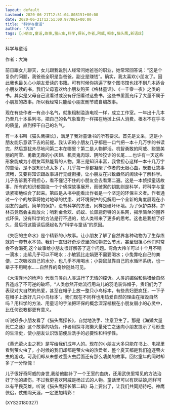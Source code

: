 ```yaml
---
layout: default
Lastmod: 2020-06-21T12:51:04.808151+00:00
date: 2020-06-21T12:51:00.977861+00:00
title: "科学与童话"
author: "大海"
tags: [小朋友,童话,故事,萤火虫,科学,探长,作者,阿威,喝水,猫头鹰,新语丝]
---
```


科学与童话

作者：大海

前日跟女儿聊天，女儿跟我说别人经常问她爸爸的职业，她常常回答说：“这是个复杂的问题，我爸爸全职是当爸爸，副业是赚钱”。确实，我太喜欢小朋友了。因此我也最关心小朋友爱读的书籍。可有时候你挑遍了整个图书馆也找不到几本适合小朋友读的书。我们父母喜欢给小朋友购买《格林童话》、《一千零一夜》之类的书。其实是父母自己没看过或没有仔细看过这些书，这些书里面充斥了大量不属于小朋友的故事。所以我经常只能给小朋友刪节或自编故事。

现在有些作者一有点小名气，就象粗制滥造电视一样，成立工作室。一年出十几本乃至几十本系列书，把自己的名气象畜肉一样摆在地摊上供人消费。根本不在乎书的质量，直到榨干自己的名气。

有一本书叫《猫头鹰探长》，满足了我对童话书的所有要求。首先是文采，这是小朋友能乐意读下去的前提。我认识的小朋友几乎都是一口气把一本十几万字的书读完，然后意犹未尽地问第二本在哪里？第二是人物鲜活。机智勇敢的阿威、聪慧美丽的阿雪、勇敢无畏的小灰翅、机灵鬼肉球、阴险狡诈的长尾……也许有一天这些形象能成为小朋友耳熟能背的人物。第三是知识丰富，我曾担心这样一本十几万字的童话，是不是知识点太多了。几乎每一章都凝聚了作者的无限心血，既要让故事流畅，又要将知识跟故事进行无缝衔接，让小朋友在兴致盎然的阅读中了解科学。儿子告诉我不用担心，看不懂记不住的小朋友会去看第二遍。这是一本侦探童话故事，所有的知识都围绕一个个侦探故事展开，而破案的钥匙则是科学，将科学与童话紧密地结合了起来。第四是从书中能看出作者是一个坚定的环保主义者。作者通过一个个的故事将她对地球的忧患、对环境保护的见解用一个全新的角度展现在小朋友的面前。简单的保护，没有科学的方法，同样是破坏环境。为了保护森林，护林员竟然会主动放火；哨刺金合欢、蚂蚁、长颈鹿奇特的关系网，揭示简单的圈养式环保，没有科学的方法是行不通的，给人类带来了更多的思考。这也是我想了好久，最后将这篇读后感起名为”科学与童话”的原因。

《失窃的生命水》是个精彩的小故事。让小朋友了解了自然界各种动物为了生存练就的一套节水本领。我们一直很好奇沙漠里的动物怎么节水，甚至很担心他们时常会不会渴死,这个故事给小朋友很好解答了这个问题。弯角大羚羊可以十个月不喝一滴水；走鹃几乎可以不喝水；小敏狐比走娟更不需要喝水；小兔靠吃自己的粪便，二次吸收自己的水分，也几乎不用喝水；小袋鼠鼠靠自己的水循环系统，也一辈子不用喝水……自然界的奇妙随处可见。

《大沼泽地的枪声》代表鸟类向人类进行了无情的控诉。人类的媚俗和偷猎给自然界造成了不可逆的破坏。“人类忽然开始流行用鸟儿的羽毛装饰帽子，贵妇们为了表现对大自然的热爱，甚至在帽子上放一整只小鸟标本，有些贵妇更疯狂，一下子在帽子上放好几只小鸟标本”。我们现在不同样也用热爱自然的理由在摧毁自然吗？用科学的方法、用童话的手法把环保的概念深深植根在小朋友弱小的心灵中，比任何说教都更有意义。

听说好多小朋友看了《猫头鹰探长》，自觉地洗手、注意卫生了。那是《海獭大量死亡之迷》这个故事的功劳。作者用探寻海獭大量死亡之迷向小朋友提示了弓形虫的生活史，使小朋友认识饭前便后洗手的必要性和科学性。

《黄光萤火虫之死》是写给我们成年人的。现在的小朋友大多只能在书上、电视里看到萤火虫了。小时候的我们却都是萤火虫的热爱者，整个夏天都是我们追逐萤火虫的游戏。可我们却从未想过萤火虫后面还有那么凄美的故事。回忆童年的同时却多了一分惭愧！

儿子很好奇阿威的身世,我给他脑补了一个王室的血统，还用武侠里常见的方法治好了他的翅伤。不过我更喜欢阿威是杨过式的人物。童话里可以有灰姑娘,同样可以有平民英雄。听说《猫头鹰探长第二辑》马上要出了，让我们共同期待吧。神鹰侠侣，仗翅闯天涯，一定更加精彩！

(XYS20180327)

